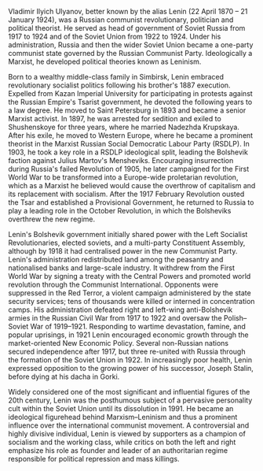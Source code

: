 Vladimir Ilyich Ulyanov, better known by the alias Lenin (22 April 1870 – 21 January 1924), was a Russian communist revolutionary, politician and political theorist. He served as head of government of Soviet Russia from 1917 to 1924 and of the Soviet Union from 1922 to 1924. Under his administration, Russia and then the wider Soviet Union became a one-party communist state governed by the Russian Communist Party. Ideologically a Marxist, he developed political theories known as Leninism.

Born to a wealthy middle-class family in Simbirsk, Lenin embraced revolutionary socialist politics following his brother's 1887 execution. Expelled from Kazan Imperial University for participating in protests against the Russian Empire's Tsarist government, he devoted the following years to a law degree. He moved to Saint Petersburg in 1893 and became a senior Marxist activist. In 1897, he was arrested for sedition and exiled to Shushenskoye for three years, where he married Nadezhda Krupskaya. After his exile, he moved to Western Europe, where he became a prominent theorist in the Marxist Russian Social Democratic Labour Party (RSDLP). In 1903, he took a key role in a RSDLP ideological split, leading the Bolshevik faction against Julius Martov's Mensheviks. Encouraging insurrection during Russia's failed Revolution of 1905, he later campaigned for the First World War to be transformed into a Europe-wide proletarian revolution, which as a Marxist he believed would cause the overthrow of capitalism and its replacement with socialism. After the 1917 February Revolution ousted the Tsar and established a Provisional Government, he returned to Russia to play a leading role in the October Revolution, in which the Bolsheviks overthrew the new regime.

Lenin's Bolshevik government initially shared power with the Left Socialist Revolutionaries, elected soviets, and a multi-party Constituent Assembly, although by 1918 it had centralised power in the new Communist Party. Lenin's administration redistributed land among the peasantry and nationalised banks and large-scale industry. It withdrew from the First World War by signing a treaty with the Central Powers and promoted world revolution through the Communist International. Opponents were suppressed in the Red Terror, a violent campaign administered by the state security services; tens of thousands were killed or interned in concentration camps. His administration defeated right and left-wing anti-Bolshevik armies in the Russian Civil War from 1917 to 1922 and oversaw the Polish–Soviet War of 1919–1921. Responding to wartime devastation, famine, and popular uprisings, in 1921 Lenin encouraged economic growth through the market-oriented New Economic Policy. Several non-Russian nations secured independence after 1917, but three re-united with Russia through the formation of the Soviet Union in 1922. In increasingly poor health, Lenin expressed opposition to the growing power of his successor, Joseph Stalin, before dying at his dacha in Gorki.

Widely considered one of the most significant and influential figures of the 20th century, Lenin was the posthumous subject of a pervasive personality cult within the Soviet Union until its dissolution in 1991. He became an ideological figurehead behind Marxism–Leninism and thus a prominent influence over the international communist movement. A controversial and highly divisive individual, Lenin is viewed by supporters as a champion of socialism and the working class, while critics on both the left and right emphasize his role as founder and leader of an authoritarian regime responsible for political repression and mass killings.
